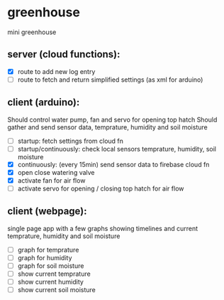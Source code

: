 # greenhouse
mini greenhouse

## server (cloud functions):
- [x] route to add new log entry
- [ ] route to fetch and return simplified settings (as xml for arduino)

## client (arduino):
Should control water pump, fan and servo for opening top hatch
Should gather and send sensor data, temprature, humidity and soil moisture

- [ ] startup: fetch settings from cloud fn
- [ ] startup/continuously: check local sensors temprature, humidity, soil moisture
- [x] continuously: (every 15min) send sensor data to firebase cloud fn
- [x] open close watering valve
- [x] activate fan for air flow
- [ ] activate servo for opening / closing top hatch for air flow

## client (webpage):
single page app with a few graphs showing timelines and current temprature, humidity and soil moisture

- [ ] graph for temprature
- [ ] graph for humidity
- [ ] graph for soil moisture
- [ ] show current temprature
- [ ] show current humidity
- [ ] show current soil moisture
